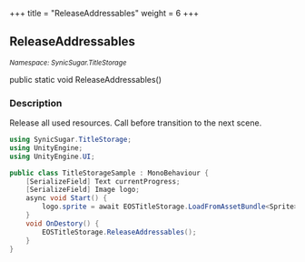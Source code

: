 +++
title = "ReleaseAddressables"
weight = 6
+++
## ReleaseAddressables
<small>*Namespace: SynicSugar.TitleStorage*</small>

public static void ReleaseAddressables()


### Description
Release all used resources. Call before transition to the next scene.


```cs
using SynicSugar.TitleStorage;
using UnityEngine;
using UnityEngine.UI;

public class TitleStorageSample : MonoBehaviour {
    [SerializeField] Text currentProgress;
    [SerializeField] Image logo;
    async void Start() {
        logo.sprite = await EOSTitleStorage.LoadFromAssetBundle<Sprite>("TestLogo");
    }
    void OnDestory() {
        EOSTitleStorage.ReleaseAddressables();
    }
}
```